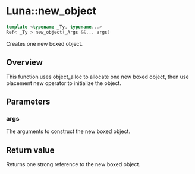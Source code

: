 # Luna::new_object

```c++
template <typename _Ty, typename...>
Ref< _Ty > new_object(_Args &&... args)
```

Creates one new boxed object. 

## Overview
This function uses object_alloc to allocate one new boxed object, then use placement new operator to initialize the object. 

## Parameters
### args
The arguments to construct the new boxed object. 

## Return value
Returns one strong reference to the new boxed object. 

